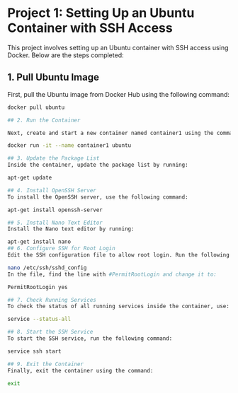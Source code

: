 
# Project 1: Setting Up an Ubuntu Container with SSH Access

This project involves setting up an Ubuntu container with SSH access using Docker. Below are the steps completed:

## 1. Pull Ubuntu Image
First, pull the Ubuntu image from Docker Hub using the following command:
```bash
docker pull ubuntu

## 2. Run the Container

Next, create and start a new container named container1 using the command:

docker run -it --name container1 ubuntu

## 3. Update the Package List
Inside the container, update the package list by running:

apt-get update

## 4. Install OpenSSH Server
To install the OpenSSH server, use the following command:

apt-get install openssh-server

## 5. Install Nano Text Editor
Install the Nano text editor by running:

apt-get install nano
## 6. Configure SSH for Root Login
Edit the SSH configuration file to allow root login. Run the following command to open the configuration file in Nano:

nano /etc/ssh/sshd_config
In the file, find the line with #PermitRootLogin and change it to:

PermitRootLogin yes

## 7. Check Running Services
To check the status of all running services inside the container, use:

service --status-all

## 8. Start the SSH Service
To start the SSH service, run the following command:

service ssh start

## 9. Exit the Container
Finally, exit the container using the command:

exit






